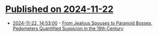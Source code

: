 # [Published on 2024-11-22](index.md)

* [2024-11-22, 14:53:00](https://soylentnews.org/article.pl?sid=24/11/20/2312236&from=rss) - [From Jealous Spouses to Paranoid Bosses, Pedometers Quantified Suspicion in the 19th Century](https://soylentnews.org/article.pl?sid=24/11/20/2312236&from=rss)
